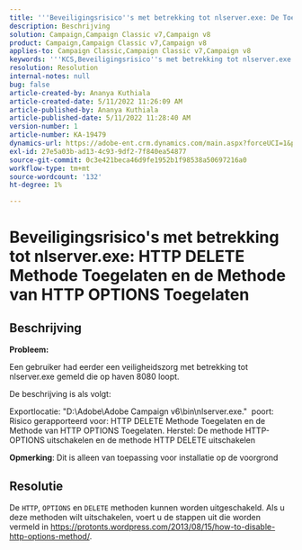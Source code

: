 ```yaml
---
title: '''Beveiligingsrisico''s met betrekking tot nlserver.exe: De Toegelaten Methode van HTTP DELETE en Toegelaten Methode van HTTP OPTIONS'
description: Beschrijving
solution: Campaign,Campaign Classic v7,Campaign v8
product: Campaign,Campaign Classic v7,Campaign v8
applies-to: Campaign Classic,Campaign Classic v7,Campaign v8
keywords: '''KCS,Beveiligingsrisico''s met betrekking tot nlserver.exe: De Toegelaten Methode van HTTP DELETE en Toegelaten Methode van HTTP OPTIONS'
resolution: Resolution
internal-notes: null
bug: false
article-created-by: Ananya Kuthiala
article-created-date: 5/11/2022 11:26:09 AM
article-published-by: Ananya Kuthiala
article-published-date: 5/11/2022 11:28:40 AM
version-number: 1
article-number: KA-19479
dynamics-url: https://adobe-ent.crm.dynamics.com/main.aspx?forceUCI=1&pagetype=entityrecord&etn=knowledgearticle&id=e5463922-1dd1-ec11-a7b5-0022480a8e40
exl-id: 27e5a03b-ad13-4c93-9df2-7f840ea54877
source-git-commit: 0c3e421beca46d9fe1952b1f98538a50697216a0
workflow-type: tm+mt
source-wordcount: '132'
ht-degree: 1%

---
```


# Beveiligingsrisico&#39;s met betrekking tot nlserver.exe: HTTP DELETE Methode Toegelaten en de Methode van HTTP OPTIONS Toegelaten

## Beschrijving


<b>Probleem:</b>

Een gebruiker had eerder een veiligheidszorg met betrekking tot nlserver.exe gemeld die op haven 8080 loopt.

De beschrijving is als volgt:

Exportlocatie: &quot;D:\Adobe\Adobe Campaign v6\bin\nlserver.exe.&quot; 
poort: Risico gerapporteerd voor: HTTP DELETE Methode Toegelaten en de Methode van HTTP OPTIONS Toegelaten.
Herstel: De methode HTTP-OPTIONS uitschakelen en de methode HTTP DELETE uitschakelen



<b>Opmerking</b>: Dit is alleen van toepassing voor installatie op de voorgrond


## Resolutie


De `HTTP`, `OPTIONS` en `DELETE` methoden kunnen worden uitgeschakeld. Als u deze methoden wilt uitschakelen, voert u de stappen uit die worden vermeld in https://protonts.wordpress.com/2013/08/15/how-to-disable-http-options-method/.
